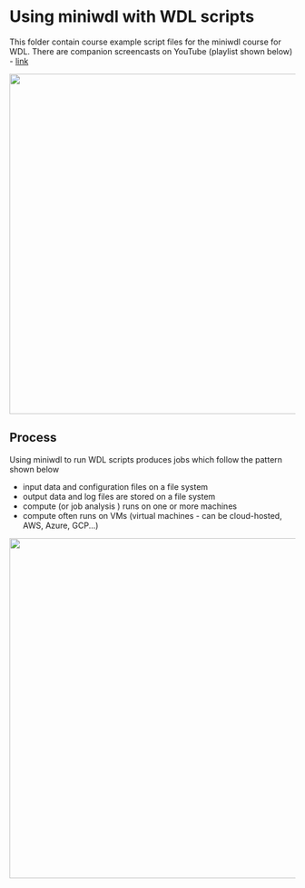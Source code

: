 # Using miniwdl with WDL scripts

This folder contain course example script files for the miniwdl course for WDL.  There are companion screencasts on YouTube (playlist shown below) - [link](https://www.youtube.com/playlist?list=PL4Q4HssKcxYv1FQJUD6D1Cu0Q1O-_S1hM)

<img src="https://github.com/openwdl/learn-wdl/blob/master/images/miniwdl-screencasts.png" width=600>

## Process 

Using miniwdl to run WDL scripts produces jobs which follow the pattern shown below 
- input data and configuration files on a file system
- output data and log files are stored on a file system
- compute (or job analysis ) runs on one or more machines
- compute often runs on VMs (virtual machines - can be cloud-hosted, AWS, Azure, GCP...)

<img src="https://github.com/openwdl/learn-wdl/blob/master/images/miniwdl-dev.png" width=600>
